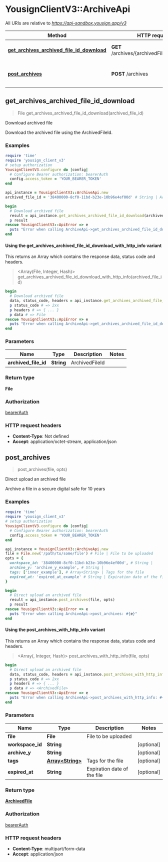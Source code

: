 # YousignClientV3::ArchiveApi

All URIs are relative to *https://api-sandbox.yousign.app/v3*

| Method | HTTP request | Description |
| ------ | ------------ | ----------- |
| [**get_archives_archived_file_id_download**](ArchiveApi.md#get_archives_archived_file_id_download) | **GET** /archives/{archivedFileId}/download | Download archived file |
| [**post_archives**](ArchiveApi.md#post_archives) | **POST** /archives | Direct upload an archived file |


## get_archives_archived_file_id_download

> File get_archives_archived_file_id_download(archived_file_id)

Download archived file

Download the archived file using the ArchivedFileId.

### Examples

```ruby
require 'time'
require 'yousign_client_v3'
# setup authorization
YousignClientV3.configure do |config|
  # Configure Bearer authorization: bearerAuth
  config.access_token = 'YOUR_BEARER_TOKEN'
end

api_instance = YousignClientV3::ArchiveApi.new
archived_file_id = '38400000-8cf0-11bd-b23e-10b96e4ef00d' # String | ArchivedFileId

begin
  # Download archived file
  result = api_instance.get_archives_archived_file_id_download(archived_file_id)
  p result
rescue YousignClientV3::ApiError => e
  puts "Error when calling ArchiveApi->get_archives_archived_file_id_download: #{e}"
end
```

#### Using the get_archives_archived_file_id_download_with_http_info variant

This returns an Array which contains the response data, status code and headers.

> <Array(File, Integer, Hash)> get_archives_archived_file_id_download_with_http_info(archived_file_id)

```ruby
begin
  # Download archived file
  data, status_code, headers = api_instance.get_archives_archived_file_id_download_with_http_info(archived_file_id)
  p status_code # => 2xx
  p headers # => { ... }
  p data # => File
rescue YousignClientV3::ApiError => e
  puts "Error when calling ArchiveApi->get_archives_archived_file_id_download_with_http_info: #{e}"
end
```

### Parameters

| Name | Type | Description | Notes |
| ---- | ---- | ----------- | ----- |
| **archived_file_id** | **String** | ArchivedFileId |  |

### Return type

**File**

### Authorization

[bearerAuth](../README.md#bearerAuth)

### HTTP request headers

- **Content-Type**: Not defined
- **Accept**: application/octet-stream, application/json


## post_archives

> <ArchivedFile> post_archives(file, opts)

Direct upload an archived file

Archive a file in a secure digital safe for 10 years

### Examples

```ruby
require 'time'
require 'yousign_client_v3'
# setup authorization
YousignClientV3.configure do |config|
  # Configure Bearer authorization: bearerAuth
  config.access_token = 'YOUR_BEARER_TOKEN'
end

api_instance = YousignClientV3::ArchiveApi.new
file = File.new('/path/to/some/file') # File | File to be uploaded
opts = {
  workspace_id: '38400000-8cf0-11bd-b23e-10b96e4ef00d', # String | 
  archive_y: 'archive_y_example', # String | 
  tags: ['inner_example'], # Array<String> | Tags for the file
  expired_at: 'expired_at_example' # String | Expiration date of the file
}

begin
  # Direct upload an archived file
  result = api_instance.post_archives(file, opts)
  p result
rescue YousignClientV3::ApiError => e
  puts "Error when calling ArchiveApi->post_archives: #{e}"
end
```

#### Using the post_archives_with_http_info variant

This returns an Array which contains the response data, status code and headers.

> <Array(<ArchivedFile>, Integer, Hash)> post_archives_with_http_info(file, opts)

```ruby
begin
  # Direct upload an archived file
  data, status_code, headers = api_instance.post_archives_with_http_info(file, opts)
  p status_code # => 2xx
  p headers # => { ... }
  p data # => <ArchivedFile>
rescue YousignClientV3::ApiError => e
  puts "Error when calling ArchiveApi->post_archives_with_http_info: #{e}"
end
```

### Parameters

| Name | Type | Description | Notes |
| ---- | ---- | ----------- | ----- |
| **file** | **File** | File to be uploaded |  |
| **workspace_id** | **String** |  | [optional] |
| **archive_y** | **String** |  | [optional] |
| **tags** | [**Array&lt;String&gt;**](String.md) | Tags for the file | [optional] |
| **expired_at** | **String** | Expiration date of the file | [optional] |

### Return type

[**ArchivedFile**](ArchivedFile.md)

### Authorization

[bearerAuth](../README.md#bearerAuth)

### HTTP request headers

- **Content-Type**: multipart/form-data
- **Accept**: application/json

